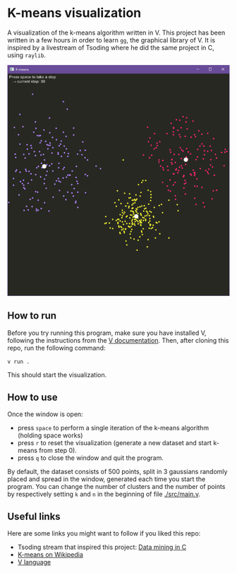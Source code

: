 # K-means visualization
A visualization of the k-means algorithm written in V.
This project has been written in a few hours in order to learn `gg`, the graphical library of V. It is inspired by a livestream of Tsoding where he did the same project in C, using `raylib`.

![Screenshot of the visualization](./screenshot.png)

## How to run
Before you try running this program, make sure you have installed V, following the instructions from the [V documentation](https://github.com/vlang/v/blob/master/doc/docs.md#installing-v-from-source).
Then, after cloning this repo, run the following command:
```bash
v run .
```
This should start the visualization.

## How to use
Once the window is open:
- press `space` to perform a single iteration of the k-means algorithm (holding space works)
- press `r` to reset the visualization (generate a new dataset and start k-means from step 0).
- press `q` to close the window and quit the program.

By default, the dataset consists of 500 points, split in 3 gaussians randomly placed and spread in the window, generated each time you start the program. You can change the number of clusters and the number of points by respectively setting `k` and `n` in the beginning of file [./src/main.v](./src/main.v).

## Useful links
Here are some links you might want to follow if you liked this repo:
- Tsoding stream that inspired this project: [Data mining in C](https://www.youtube.com/watch?v=kH-hqG34ylA)
- [K-means on Wikipedia](https://en.wikipedia.org/wiki/K-means_clustering)
- [V language](https://github.com/vlang/v)
